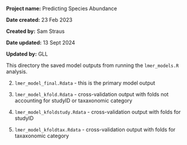 **Project name:** Predicting Species Abundance

**Date created:** 23 Feb 2023

**Created by:** Sam Straus

**Date updated:** 13 Sept 2024

**Updated by:** GLL

This directory the saved model outputs from running the `lmer_models.R` analysis. 

2. `lmer_model_final.Rdata` - this is the primary model output

3. `lmer_model_kfold.Rdata` - cross-validation output with folds not accounting for studyID or taxaxonomic category

4. `lmer_model_kfoldstudy.Rdata` - cross-validation output with folds for studyID 

5. `lmer_model_kfoldtax.Rdata` - cross-validation output with folds for taxaxonomic category

